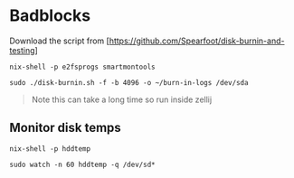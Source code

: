 <!--
SPDX-FileCopyrightText: Andrew Hayzen <ahayzen@gmail.com>

SPDX-License-Identifier: MPL-2.0
-->

# Badblocks

Download the script from [https://github.com/Spearfoot/disk-burnin-and-testing]

```console
nix-shell -p e2fsprogs smartmontools

sudo ./disk-burnin.sh -f -b 4096 -o ~/burn-in-logs /dev/sda
```

> Note this can take a long time so run inside zellij

## Monitor disk temps

```console
nix-shell -p hddtemp

sudo watch -n 60 hddtemp -q /dev/sd*
```
